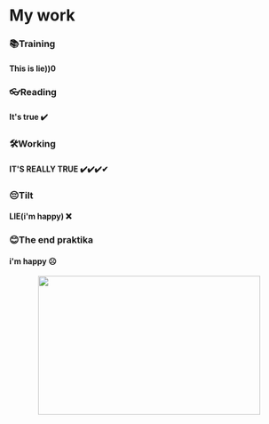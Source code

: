 #                                             My work
### __📚Training__
#### This is lie))0
### __👓Reading__
#### It's true ✔️ 
### __🛠️Working__
#### IT'S REALLY TRUE ✔️✔️✔️✔
### __😔Tilt__
#### LIE(i'm happy) ❌
### __😊The end praktika__
#### i'm happy ☹
<p align="center">
  <img width="400" height="250" src="https://github.com/mills3123/thisminework/edit/master/README.md/shrek.webp">
</p>
